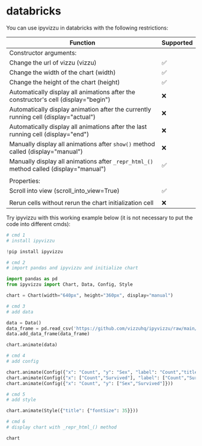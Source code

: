 # databricks

You can use ipyvizzu in databricks with the following restrictions:

| Function                                                                                | Supported          |
| --------------------------------------------------------------------------------------- | ------------------ |
| Constructor arguments:                                                                  |                    |
| Change the url of vizzu (vizzu)                                                         | :white_check_mark: |
| Change the width of the chart (width)                                                   | :white_check_mark: |
| Change the height of the chart (height)                                                 | :white_check_mark: |
| Automatically display all animations after the constructor's cell (display="begin")     | :x:                |
| Automatically display animation after the currently running cell (display="actual")     | :x:                |
| Automatically display all animations after the last running cell (display="end")        | :x:                |
| Manually display all animations after `show()` method called (display="manual")         | :x:                |
| Manually display all animations after `_repr_html_()` method called (display="manual")  | :white_check_mark: |
|                                                                                         |                    |
| Properties:                                                                             |                    |
| Scroll into view (scroll_into_view=True)                                                | :white_check_mark: |
|                                                                                         |                    |
| Rerun cells without rerun the chart initialization cell                                 | :x:                |

Try ipyvizzu with this working example below (it is not necessary to put the code into different cmds):

```python
# cmd 1
# install ipyvizzu

!pip install ipyvizzu
```

```python
# cmd 2
# import pandas and ipyvizzu and initialize chart

import pandas as pd
from ipyvizzu import Chart, Data, Config, Style

chart = Chart(width="640px", height="360px", display="manual")
```

```python
# cmd 3
# add data

data = Data()
data_frame = pd.read_csv('https://github.com/vizzuhq/ipyvizzu/raw/main/docs/examples/stories/titanic/titanic.csv')
data.add_data_frame(data_frame)

chart.animate(data)
```

```python
# cmd 4
# add config

chart.animate(Config({"x": "Count", "y": "Sex", "label": "Count","title":"Passengers of the Titanic"}))
chart.animate(Config({"x": ["Count","Survived"], "label": ["Count","Survived"], "color": "Survived"}))
chart.animate(Config({"x": "Count", "y": ["Sex","Survived"]}))
```

```python
# cmd 5
# add style

chart.animate(Style({"title": {"fontSize": 35}}))
```

```python
# cmd 6
# display chart with _repr_html_() method

chart
```
